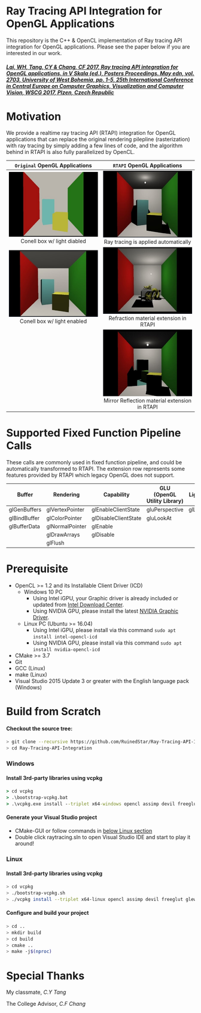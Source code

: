 # Ray Tracing API Integration for OpenGL Applications
This repository is the C++ & OpenCL implementation of Ray tracing API integration for OpenGL applications. Please see the paper below if you are interested in our work.  

##### [Lai, WH, Tang, CY & Chang, CF 2017, *Ray tracing API integration for OpenGL applications*. in V Skala (ed.), Posters Proceedings. May edn, vol. 2703, University of West Bohemia, pp. 1-5, 25th International Conference in Central Europe on Computer Graphics, Visualization and Computer Vision, WSCG 2017, Plzen, Czech Republic](https://scholar.lib.ntnu.edu.tw/en/publications/ray-tracing-api-integration-for-opengl-applications)

# Motivation
We provide a realtime ray tracing API (RTAPI) integration for OpenGL applications that can replace the original rendering pilepline (rasterization) with ray tracing by simply adding a few lines of code, and the algorithm behind in RTAPI is also fully parallelized by OpenCL.

|                 `Original` OpenGL Applications                  |                      `RTAPI` OpenGL Applications                                 |
| :-------------------------------------------------------------: | :------------------------------------------------------------------------------: |
|  ![img](images/Picture1.jpg) <br/> Conell box w/ light diabled  | ![img](images/Picture2.jpg) <br/> Ray tracing is applied automatically           |
| ![img](images/Picture1-2.jpg) <br/> Conell box w/ light enabled |     ![img](images/Picture4.jpg) <br/> Refraction material extension in RTAPI     |
|                                                                 | ![img](images/Picture5.jpg) <br/> Mirror Reflection material extension in RTAPI  |


# Supported Fixed Function Pipeline Calls
These calls are commonly used in fixed function pipeline, and could be automatically transformed to RTAPI. The extension row represents some features provided by RTAPI which legacy OpenGL does not support.

| Buffer       | Rendering       | Capability           | GLU <br/>(OpenGL Utility Library) | Lighting  | Extension            |
| ------------ | --------------- | -------------------- | --------------------------------- | --------- | -------------------- |
| glGenBuffers | glVertexPointer | glEnableClientState  | gluPerspective                    | glLightfv | rtMaterialEXT        |
| glBindBuffer | glColorPointer  | glDisableClientState | gluLookAt                         |           | rtBuildAcclStructEXT |
| glBufferData | glNormalPointer | glEnable             |                                   |           |                      |
|              | glDrawArrays    | glDisable            |                                   |           |                      |
|              | glFlush         |                      |                                   |           |                      |

# Prerequisite

* OpenCL >= 1.2 and its Installable Client Driver (ICD)
  * Windows 10 PC
    * Using Intel iGPU, your Graphic driver is already included or updated from [Intel Download Center](https://downloadcenter.intel.com/product/80939).
    * Using NVIDIA GPU, please install the latest [NVIDIA Graphic Driver](https://www.google.com/url?sa=t&rct=j&q=&esrc=s&source=web&cd=&cad=rja&uact=8&ved=2ahUKEwiD2Mb8yvXuAhXGF3IKHe2KDC8QFjACegQIEBAD&url=https%3A%2F%2Fwww.nvidia.com%2FDownload%2Findex.aspx&usg=AOvVaw3QMyvvhtDESOcvPBtma4SH).
  * Linux PC (Ubuntu >= 16.04)
    * Using Intel iGPU, please install via this command `sudo apt install intel-opencl-icd`
    * Using NVIDIA GPU, please install via this command `sudo apt install nvidia-opencl-icd`
* CMake >= 3.7
* Git
* GCC (Linux)
* make (Linux)
* Visual Studio 2015 Update 3 or greater with the English language pack (Windows)

# Build from Scratch
#### Checkout the source tree:
```sh
> git clone --recursive https://github.com/RuinedStar/Ray-Tracing-API-Integration.git
> cd Ray-Tracing-API-Integration
```
### **Windows**
    
#### Install 3rd-party libraries using vcpkg

```cmd 
> cd vcpkg
> .\bootstrap-vcpkg.bat
> .\vcpkg.exe install --triplet x64-windows opencl assimp devil freeglut glew glm
```
#### Generate your Visual Studio project 
* CMake-GUI or follow commands in [below Linux section](#configure-and-build-your-project)
* Double click raytracing.sln to open Visual Studio IDE and start to play it around! 
    
### **Linux**
#### Install 3rd-party libraries using vcpkg
```sh
> cd vcpkg
> ./bootstrap-vcpkg.sh
> ./vcpkg install --triplet x64-linux opencl assimp devil freeglut glew glm
```
#### Configure and build your project
```sh
> cd ..
> mkdir build
> cd build
> cmake ..
> make -j$(nproc)
```
# Special Thanks
My classmate, *C.Y Tang*

The College Advisor,  *C.F Chang* 
